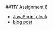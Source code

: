 ##TIY Assignment 8
- [JavaScript clock](index.html)
- [blog post](https://medium.com/@TheBeckyHamm/lots-of-f-words-6d91848fb768)